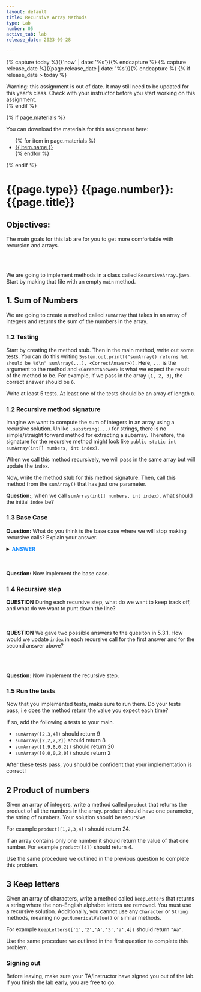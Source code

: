 ```yaml
---
layout: default
title: Recursive Array Methods
type: Lab
number: 05
active_tab: lab
release_date: 2023-09-28

---
```


<!-- Check whether the assignment is ready to release -->
{% capture today %}{{'now' | date: '%s'}}{% endcapture %}
{% capture release_date %}{{page.release_date | date: '%s'}}{% endcapture %}
{% if release_date > today %} 
<div class="alert alert-danger">
Warning: this assignment is out of date.  It may still need to be updated for this year's class.  Check with your instructor before you start working on this assignment.
</div>
{% endif %}
<!-- End of check whether the assignment is up to date -->


<!-- Check whether the assignment is up to date -->
<!--{% capture this_year %}{{'now' | date: '%Y'}}{% endcapture %}
{% capture due_year %}{{page.due_date | date: '%Y'}}{% endcapture %}
{% if this_year != due_year %} 
<div class="alert alert-danger">
Warning: this assignment is out of date.  It may still need to be updated for this year's class.  Check with your instructor before you start working on this assignment.
</div>
{% endif %}-->
<!-- End of check whether the assignment is up to date -->



{% if page.materials %}
<div class="alert alert-info">
You can download the materials for this assignment here:
<ul>
{% for item in page.materials %}
<li><a href="{{item.url}}">{{ item.name }}</a></li>
{% endfor %}
</ul>

</div>
{% endif %}





{{page.type}} {{page.number}}: {{page.title}}
=============================================================

## Objectives:

The main goals for this lab are for you to get more comfortable with 
recursion and arrays.

<br><br>

We are going to implement methods in a class called `RecursiveArray.java`.
Start by making that file with an empty `main` method.

## 1. Sum of Numbers

We are going to create a method called `sumArray` that takes in an array of integers and returns the sum of the numbers
in the array.

### 1.2 Testing

Start by creating the method stub.
Then in the main method, write out some tests.
You can do this writing `System.out.printf("sumArray() returns %d, should be %d\n" sumArray(...), <CorrectAnswer>))`.
Here, `...` is the argument to the method and `<CorrectAnswer>` is what we expect the result of
the method to be. For example, if we pass in the array `{1, 2, 3}`, the correct answer should be `6`.

Write at least 5 tests. At least one of the tests should be an array of length `0`. 


### 1.2 Recursive method signature

Imagine we want to compute the sum of integers in an array using a recursive solution. Unlike `.substring(...)` for strings, there is no simple/straight forward method for extracting a subarray. Therefore, the signature for the recursive method might look like `public static int sumArray(int[] numbers, int index)`.

When we call this method recursively, we will pass in the same array but will update the `index`.

Now, write the method stub for this method signature.
Then, call this method from the `sumArray()` that has just one parameter.

**Question:**, when we call `sumArray(int[] numbers, int index)`, what should the initial `index` be?

### 1.3 Base Case

**Question:** What do you think is the base case where we will stop making recursive calls? Explain your answer.

<details><summary><b style="color:DodgerBlue;">ANSWER</b></summary>
When `index` is the length of the array - 1. <br>Alternatively when `index` is 0.
 </details> 
<br><br>

**Question:** Now implement the base case.


### 1.4 Recursive step

**QUESTION** During each recursive step, what do we want to keep track off, and what do we want to punt down the line?
<br><br><br>

**QUESTION** We gave two possible answers to the quesiton in 5.3.1. How would we update `index` in each recursive call for the first answer and for the second answer above?

<br><br>

**Question:** Now implement the recursive step.

### 1.5 Run the tests

Now that you implemented tests, make sure to run them.
Do your tests pass, i.e does the method return the value you expect each time? 

If so, add the following `4` tests to your main.
- `sumArray([2,3,4])` should return 9
- `sumArray([2,2,2,2])` should return 8
- `sumArray([1,9,8,0,2])` should return 20
- `sumArray([0,0,0,2,0])` should return 2

After these tests pass, you should be confident that your implementation is correct!

## 2 Product of numbers
Given an array of integers, write a method called `product` that returns the product of all the numbers in the array. `product` should have one parameter, the string of numbers. Your solution should be recursive.

For example `product([1,2,3,4])` should return 24. 

If an array contains only one number it should return the value of that one number. For example `product([4])` should return 4.

Use the same procedure we outlined in the previous question to complete this problem.

## 3 Keep letters
Given an array of characters, write a method called `keepLetters` 
that returns a string where the non-English alphabet letters are removed.
You must use a recursive solution. Additionally, you cannot use any `Character` or `String` methods, meaning no `getNumericalValue()` or similar methods.

For example `keepLetters(['1','2','A','3','a',4])` should return `"Aa"`.

Use the same procedure we outlined in the first question to complete this problem.


### Signing out
Before leaving, make sure your TA/instructor have signed you out of the lab. If you finish the lab early, you are free to go.
